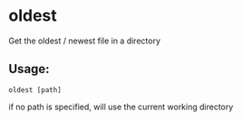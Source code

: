 oldest
======

Get the oldest / newest file in a directory

Usage:
------
    oldest [path]

if no path is specified, will use the current working directory

